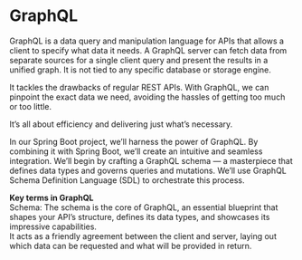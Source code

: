 # GraphQL
GraphQL is a data query and manipulation language for APIs that allows a client to specify what data it needs. 
A GraphQL server can fetch data from separate sources for a single client query and present the results in a unified graph. 
It is not tied to any specific database or storage engine.

It tackles the drawbacks of regular REST APIs. With GraphQL, we can pinpoint the exact data we need, 
avoiding the hassles of getting too much or too little. 

It’s all about efficiency and delivering just what’s necessary.

In our Spring Boot project, we’ll harness the power of GraphQL. By combining it with Spring Boot, we’ll create an intuitive and seamless integration. We’ll begin by crafting a GraphQL schema — a masterpiece that defines data types and governs queries and mutations. We’ll use GraphQL Schema Definition Language (SDL) to orchestrate this process.

**Key terms in GraphQL**
<br/>Schema: The schema is the core of GraphQL, an essential blueprint that shapes your API’s structure, defines its data types, and showcases its impressive capabilities. 
<br/>It acts as a friendly agreement between the client and server, laying out which data can be requested and what will be provided in return.

